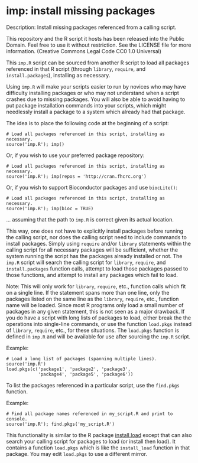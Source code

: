 # imp: install missing packages

Description: Install missing packages referenced from a calling script.

This repository and the R script it hosts has been released into the Public
Domain. Feel free to use it without restriction. See the LICENSE file for
more information. (Creative Commons Legal Code CC0 1.0 Universal)

This `imp.R` script can be sourced from another R script to load all packages
referenced in that R script (through `library`, `require`, and 
`install.packages`), installing as necessary.

Using `imp.R` will make your scripts easier to run by novices who may have 
difficulty installing packages or who may not understand when a script 
crashes due to missing packages. You will also be able to avoid having
to put package installation commands into your scripts, which might
needlessly install a package to a system which already had that package.

The idea is to place the following code at the beginning of a script:

```
# Load all packages referenced in this script, installing as necessary.
source('imp.R'); imp()
```

Or, if you wish to use your preferred package repository:

```
# Load all packages referenced in this script, installing as necessary.
source('imp.R'); imp(repos = 'http://cran.fhcrc.org')
```

Or, if you wish to support Bioconductor packages and use `biocLite()`:

```
# Load all packages referenced in this script, installing as necessary.
source('imp.R'); imp(bioc = TRUE)
```

... assuming that the path to `imp.R` is correct given its actual location.

This way, one does not have to explicitly install packages before
running the calling script, nor does the calling script need to include
commands to install packages. Simply using `require` and/or `library`
statements within the calling script for all necessary packages will be 
sufficient, whether the system running the script has the packages 
already installed or not. The `imp.R` script will search the calling
script for `library`, `require`, and `install.packages` function calls, 
attempt to load those packages passed to those functions, and attempt to 
install any packages which fail to load.

Note: This will only work for `library`, `require`, etc., function calls 
which fit on a single line. If the statement spans more than one line, only
the packages listed on the same line as the `library`, `require`, etc., 
function name will be loaded. Since most R programs only load a small
number of packages in any given statement, this is not seen as a major
drawback. If you do have a script with long lists of packages to load,
either break the the operations into single-line commands, or use the
function `load.pkgs` instead of `library`, `require`, etc., for these
situations. The `load.pkgs` function is defined in `imp.R` and will be 
available for use after sourcing the `imp.R` script.

Example:

```
# Load a long list of packages (spanning multiple lines).
source('imp.R')
load.pkgs(c('package1', 'package2', 'package3', 
            'package4', 'package5', 'package6'))
```

To list the packages referenced in a particular script, use the `find.pkgs`
function.

Example:

```
# Find all package names referenced in my_script.R and print to console.
source('imp.R'); find.pkgs('my_script.R')
```

This functionality is similar to the R package [install.load](https://cran.r-project.org/web/packages/install.load/index.html) except that can also search your
calling script for packages to load (or install then load). It contains
a function `load.pkgs` which is like the `install_load` function in that
package. You may edit `load.pkgs` to use a different mirror.
